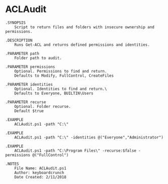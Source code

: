 # ACLAudit

    .SYNOPSIS
        Script to return files and folders with insecure ownership and permissions.

    .DESCRIPTION
        Runs Get-ACL and returns defined permissions and identities.

    .PARAMETER path
        Folder path to audit.

    .PARAMETER permissions
        Optional. Permissions to find and return. 
        Defaults to Modify, FullControl, CreateFiles

    .PARAMETER identities
        Optional. Identities to find and return.\
        Defaults to Everyone, BUILTIN\Users

    .PARAMETER recurse
        Optional. Folder recurse. 
        Default $true

    .EXAMPLE
        ACLAudit.ps1 -path "C:\" 

    .EXAMPLE
        ACLAudit.ps1 -path "C:\" -identities @("Everyone","Administrator")

    .EXAMPLE
        ACLAudit.ps1 -path "C:\Program Files\" -recurse:$false -permissions @("FullControl")

    .NOTES
        File Name: ACLAudit.ps1
        Author: keyboardcrunch
        Date Created: 2/11/2018

